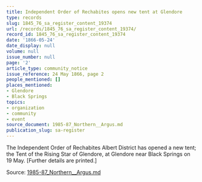 ```yaml
---
title: Independent Order of Rechabites opens new tent at Glendore
type: records
slug: 1845_76_sa_register_content_19374
url: /records/1845_76_sa_register_content_19374/
record_id: 1845_76_sa_register_content_19374
date: '1866-05-24'
date_display: null
volume: null
issue_number: null
page: '2'
article_type: community_notice
issue_reference: 24 May 1866, page 2
people_mentioned: []
places_mentioned:
- Glendore
- Black Springs
topics:
- organization
- community
- event
source_document: 1985-87_Northern__Argus.md
publication_slug: sa-register
---
```


The Independent Order of Rechabites Albert District has opened a new tent; the Tent of the Rising Star of Glendore, at Glendore near Black Springs on 19 May.  [Further details are printed.]

Source: [1985-87_Northern__Argus.md](/downloads/markdown/1985-87_Northern__Argus.md)

